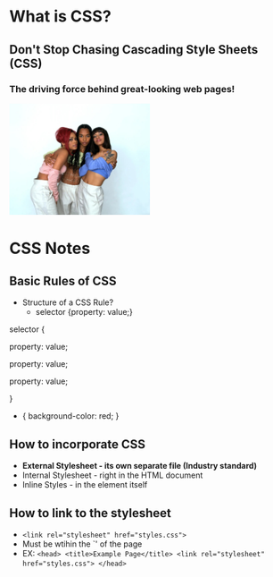 # What is CSS?

## Don't Stop Chasing Cascading Style Sheets (CSS)

### The driving force behind great-looking web pages!

<img src="./tlc.jpeg" alt="Really great looking web pages!" width="50%" height="50%">




# CSS Notes

## Basic Rules of CSS

* Structure of a CSS Rule?
  * selector {property: value;}

selector {
    <p>property: value;
    <p>property: value;
    <p>property: value;
<p>}

* {
    background-color: red;
}

## How to incorporate CSS

* **External Stylesheet - its own separate file (Industry standard)**
* Internal Stylesheet - right in the HTML document
* Inline Styles - in the element itself

## How to link to the stylesheet

* `<link rel="stylesheet" href="styles.css">` 
* Must be wtihin the `<head></head>' of the page
* EX: `<head>
        <title>Example Page</title>
        <link rel="stylesheet" href="styles.css">
       </head>`

